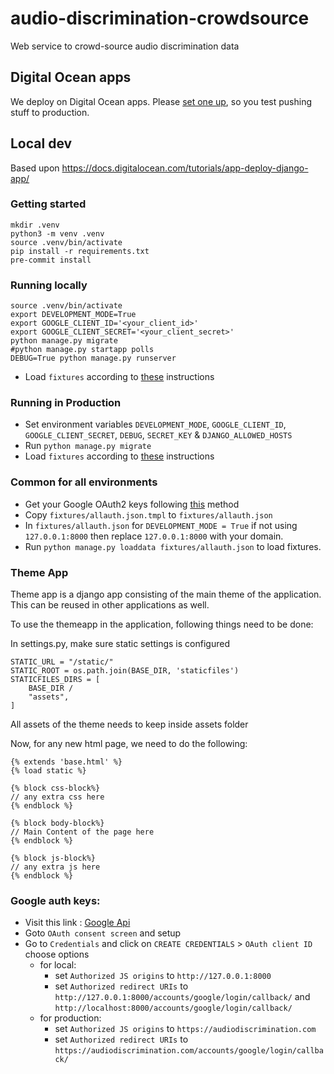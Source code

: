 # audio-discrimination-crowdsource

Web service to crowd-source audio discrimination data

## Digital Ocean apps

We deploy on Digital Ocean apps. Please [set one
up](https://docs.digitalocean.com/tutorials/app-deploy-django-app/), so
you test pushing stuff to production.

## Local dev

Based upon https://docs.digitalocean.com/tutorials/app-deploy-django-app/

### Getting started

```
mkdir .venv
python3 -m venv .venv
source .venv/bin/activate
pip install -r requirements.txt
pre-commit install
```

### Running locally

```
source .venv/bin/activate
export DEVELOPMENT_MODE=True
export GOOGLE_CLIENT_ID='<your_client_id>'
export GOOGLE_CLIENT_SECRET='<your_client_secret>'
python manage.py migrate
#python manage.py startapp polls
DEBUG=True python manage.py runserver
```
- Load `fixtures` according to [these](#Common-for-all-environments) instructions

### Running in Production
- Set environment variables `DEVELOPMENT_MODE`, `GOOGLE_CLIENT_ID`, `GOOGLE_CLIENT_SECRET`, `DEBUG`, `SECRET_KEY` & `DJANGO_ALLOWED_HOSTS`
- Run `python manage.py migrate`
- Load `fixtures` according to [these](#Common-for-all-environments) instructions

### Common for all environments
- Get your Google OAuth2 keys following [this](#Google-auth-keys) method
- Copy `fixtures/allauth.json.tmpl` to `fixtures/allauth.json`
- In `fixtures/allauth.json` for `DEVELOPMENT_MODE = True` if not using `127.0.0.1:8000` then replace `127.0.0.1:8000` with your domain.
- Run `python manage.py loaddata fixtures/allauth.json` to load fixtures.


### Theme App

Theme app is a django app consisting of the main theme of the application.
This can be reused in other applications as well.

To use the themeapp in the application, following things need to be done:

In settings.py, make sure static settings is configured

```
STATIC_URL = "/static/"
STATIC_ROOT = os.path.join(BASE_DIR, 'staticfiles')
STATICFILES_DIRS = [
    BASE_DIR / 
    "assets",
]
```

All assets of the theme needs to keep inside assets folder

Now, for any new html page, we need to do the following:

```
{% extends 'base.html' %}
{% load static %}

{% block css-block%}
// any extra css here
{% endblock %}

{% block body-block%}
// Main Content of the page here
{% endblock %}

{% block js-block%}
// any extra js here
{% endblock %}

```

### Google auth keys:

- Visit this link : [Google Api](https://console.cloud.google.com/apis/dashboard)
- Goto `OAuth consent screen` and setup
- Go to `Credentials` and click on `CREATE CREDENTIALS` > `OAuth client ID` choose options
    - for local:
        - set `Authorized JS origins` to `http://127.0.0.1:8000`
        - set `Authorized redirect URIs` to `http://127.0.0.1:8000/accounts/google/login/callback/` and `http://localhost:8000/accounts/google/login/callback/`
    - for production:
        - set `Authorized JS origins` to `https://audiodiscrimination.com`
        - set `Authorized redirect URIs` to `https://audiodiscrimination.com/accounts/google/login/callback/`

